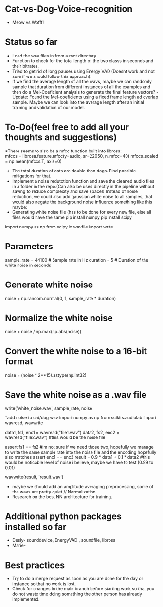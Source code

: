 # Cat-vs-Dog-Voice-recognition
* Meow vs Wofff!

# Status so far

* Load the wav files in from a root directory.
* Function to check for the total length of the two classs in seconds and their bitrates.
* Tried to get rid of long pauses using Energy VAD (Doesnt work and not sure if we should follow this approach). 
* If we find the average length of all the wavs, maybe we can randomly sample that duration from different instances of all the examples and then do a Mel-Coeficient analysis to generate the final feature vectors?
 -Update: Found the Mel-coeficients using a fixed frame length ad overlap sample. Maybe we can look into the average length after an initial training and validation of our model.

# To-Do(feel free to add all your thoughts and suggestions)

*There seems to also be a mfcc function built into librosa:  
    mfccs = librosa.feature.mfcc(y=audio, sr=22050, n_mfcc=40)
    mfccs_scaled = np.mean(mfccs.T, axis=0)
* The total duration of cats are double than dogs. Find possible mitigations for that.
* Implement a noise redutction function and save the cleaned audio files in a folder in the repo.(Can also be used directly in the pipeline without saving to reduce complexity and save space!) Instead of noise reduction, we could also add gaussian white noise to all samples, that would also negate the background noise influence something like this maybe:
* Generating white noise file (has to be done for every new file, else all files would have the same 
pip install numpy
pip install scipy

import numpy as np
from scipy.io.wavfile import write

# Parameters
sample_rate = 44100  # Sample rate in Hz
duration = 5  # Duration of the white noise in seconds

# Generate white noise
noise = np.random.normal(0, 1, sample_rate * duration)

# Normalize the white noise
noise = noise / np.max(np.abs(noise))

# Convert the white noise to a 16-bit format
noise = (noise * 2**15).astype(np.int32)

# Save the white noise as a .wav file
write('white_noise.wav', sample_rate, noise

*add noise to cat/dog wav
import numpy as np
from scikits.audiolab import wavread, wavwrite

data1, fs1, enc1 = wavread("file1.wav")
data2, fs2, enc2 = wavread("file2.wav") #this would be the noise file 

assert fs1 == fs2 #im not sure if we need those two, hopefully we manage to write the same sample rate into the noise file and the encoding hopefully also matches
assert enc1 == enc2
result = 0.9 * data1 + 0.1 * data2  #this would be noticable level of noise i believe, maybe we have to test (0.99 to 0.01)

wavwrite(result, 'result.wav')

* maybe we should add an amplitude averaging preprocessing, some of the wavs are pretty quiet // Normalization
* Research on the best NN architecture for training.

# Additional python packages installed so far

* Desly- sounddevice, EnergyVAD , soundfile, librosa
* Marie- 


# Best practices

* Try to do a merge request as soon as you are done for the day or instance so that no work is lost.
* Check for changes in the main branch before starting work so that you do not waste time doing something the other person has already implemented. 
